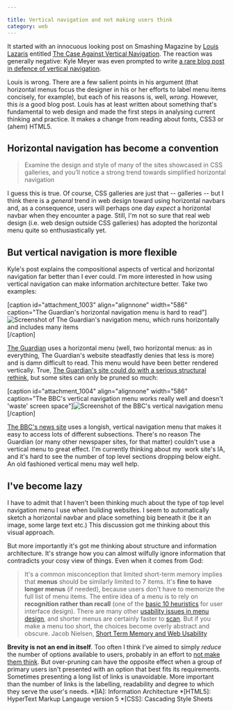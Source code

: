```yaml
---

title: Vertical navigation and not making users think
category: web
---
```


It started with an innocuous looking post on Smashing Magazine by [Louis Lazaris](http://www.smashingmagazine.com/author/louis-lazaris/) entitled [The Case Against Vertical Navigation](http://www.smashingmagazine.com/2010/01/11/the-case-against-vertical-navigation/). The reaction was generally negative: Kyle Meyer was even prompted to write [a rare blog post in defence of vertical navigation](http://astheria.com/design/in-defense-of-vertical-navigation).

Louis is wrong. There are a few salient points in his argument (that horizontal menus focus the designer in his or her efforts to label menu items concisely, for example), but each of his reasons is, well, _wrong_. However, this _is_ a good blog post. Louis has at least written about something that's fundamental to web design and made the first steps in analysing current thinking and practice. It makes a change from reading about fonts, CSS3 or (ahem) HTML5.


## Horizontal navigation has become a convention

> Examine the design and style of many of the sites showcased in CSS galleries, and you’ll notice a strong trend towards simplified horizontal navigation


I guess this is true. Of course, CSS galleries are just that -- galleries -- but I think there is a _general_ trend in web design toward using horizontal navbars and, as a consequence, users will perhaps one day _expect_ a horizontal navbar when they encounter a page. Still, I'm not so sure that real web design (i.e. web design outside CSS galleries) has adopted the horizontal menu quite so enthusiastically yet.


## But vertical navigation is more flexible


Kyle's post explains the compositional aspects of vertical and horizontal navigation far better than I ever could. I'm more interested in how using vertical navigation can make information architecture better. Take two examples:

[caption id="attachment_1003" align="alignnone" width="586" caption="The Guardian's horizontal navigation menu is hard to read"]![Screenshot of The Guardian's navigation menu, which runs horizontally and includes many items](http://leonpaternoster.com/wp-content/uploads/2010/01/guardian_horiz.jpg)[/caption]

[The Guardian](http://guardian.co.uk) uses a horizontal menu (well, two horizontal menus: as in everything, The Guardian's website steadfastly denies that less is more) and is damn difficult to read. This menu would have been better rendered vertically. True, [The Guardian's site could do with a serious structural rethink](http://leonpaternoster.com/2008/09/simplifying-the-guardians-header/), but some sites can only be pruned so much:

[caption id="attachment_1004" align="alignnone" width="586" caption="The BBC's vertical navigation menu works really well and doesn't 'waste' screen space"]![Screenshot of the BBC's vertical navigation menu](http://leonpaternoster.com/wp-content/uploads/2010/01/bbc_vertical.jpg)[/caption]

[The BBC's news site](http://news.bbc.co.uk) uses a longish, vertical navigation menu that makes it easy to access lots of different subsections. There's no reason The Guardian (or many other newspaper sites, for that matter) couldn't use a vertical menu to great effect. I'm currently thinking about my  work site's IA, and it's hard to see the number of top level sections dropping below eight. An old fashioned vertical menu may well help.


## I've become lazy


I have to admit that I haven't been thinking much about the type of top level navigation menu I use when building websites. I seem to automatically sketch a horizontal navbar and place something big beneath it (be it an image, some large text etc.) This discussion got me thinking about this visual approach.

But more importantly it's got me thinking about structure and information architecture. It's strange how you can almost wilfully ignore information that contradicts your cosy view of things. Even when it comes from God:


> It's a common misconception that limited short-term memory implies that **menus** should be similarly limited to 7 items. It's **fine to have longer menus** (if needed), because users don't have to memorize the full list of menu items. The entire idea of a menu is to rely on **recognition rather than recall** (one of the [basic 10 heuristics](http://www.useit.com/papers/heuristic/heuristic_list.html) for user interface design). There are many other [usability issues in menu design](http://www.nngroup.com/events/tutorials/info_arch_2.html), and shorter menus are certainly faster to [scan](http://www.useit.com/alertbox/navigation-menu-alignment.html). But if you make a menu too short, the choices become overly abstract and obscure. Jacob Nielsen, [Short Term Memory and Web Usability](http://www.useit.com/alertbox/short-term-memory.html)


**Brevity is not an end in itself**. Too often I think I've aimed to simply _reduce_ the number of options available to users, probably in an effort to [not make them think](http://www.sensible.com/). But over-pruning can have the opposite effect when a group of primary users isn't presented with an option that best fits its requirements. Sometimes presenting a long list of links is unavoidable. More important than the number of links is the labelling, readability and degree to which they serve the user's needs.
  *[IA]: Information Architecture
  *[HTML5]: HyperText Markup Langauge version 5
  *[CSS]: Cascading Style Sheets
